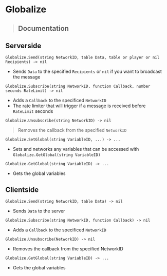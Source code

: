 # Globalize



> ## Documentation
## Serverside

`Globalize.Send(string NetworkID, table Data, table or player or nil Recipients) -> nil`
- Sends `Data` to the specified `Recipients` or `nil` if you want to broadcast the message

`Globalize.Subscribe(string NetworkID, function Callback, number seconds RateLimit) -> nil`
- Adds a `Callback` to the specificed `NetworkID`  
- The rate limiter that will trigger if a message is received before `RateLimit` seconds

`Globalize.Unsubscribe(string NetworkID) -> nil`
> Removes the callback from the specified `NetworkID`

`Globalize.SetGlobal(string VariableID, ...) -> ...`
- Sets and networks any variables that can be accessed with `Globalize.GetGlobal(string VariableID)`

`Globalize.GetGlobal(string VariableID) -> ...`
- Gets the global variables

## Clientside

`Globalize.Send(string NetworkID, table Data) -> nil`
- Sends `Data` to the server

`Globalize.Subscribe(string NetworkID, function Callback) -> nil`
- Adds a `Callback` to the specificed `NetworkID`

`Globalize.Unsubscribe(NetworkID) -> nil`
- Removes the callback from the specified NetworkID

`Globalize.GetGlobal(string VariableID) -> ...`
- Gets the global variables
